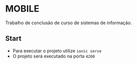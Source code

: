 # MOBILE

Trabalho de conclusão de curso de sistemas de informação.

## Start

- Para executar o projeto utilize `ionic serve`
- O projeto será executado na porta `4200`
